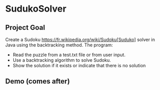 # SudukoSolver

## Project Goal
Create a Sudoku https://fr.wikipedia.org/wiki/Sudoku[Suduko]  solver in Java using the backtracking method. The program:
- Read the puzzle from a test.txt file or from user input.
- Use a backtracking algorithm to solve Sudoku.
- Show the solution if it exists or indicate that there is no solution

## Demo (comes after)